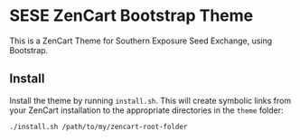 # SESE ZenCart Bootstrap Theme

This is a ZenCart Theme for Southern Exposure Seed Exchange, using Bootstrap.

## Install

Install the theme by running `install.sh`. This will create symbolic links from
your ZenCart installation to the appropriate directories in the `theme` folder:

```bash
./install.sh /path/to/my/zencart-root-folder
```
